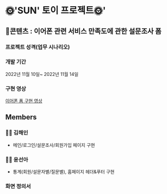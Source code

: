 # 🌞'SUN' 토이 프로젝트🌞'

## 📃콘텐츠 :  이어폰 관련 서비스 만족도에 관한 설문조사 폼
### 프로젝트 성격(업무 시나리오)
### 개발 기간
2022년 11월 10일~ 2022년 11월 14일

### 구현 영상
[이어폰 폼 구현 영상]()
## Members
### 👩‍💻 김해인
* 메인/로그인/설문조사/회원가입 페이지 구현
### 👩‍💻 윤선아
* 통계(회원/설문자별/질문별), 홈페이지 헤더&푸터 구현

### 화면 정의서
